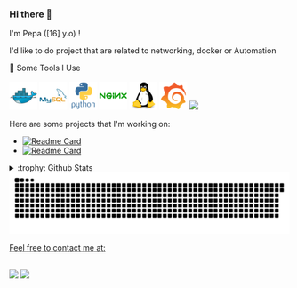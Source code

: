 
### Hi there 👋

I'm Pepa ([16] y.o) !

I'd like to do project that are related to networking, docker or Automation

🚀 Some Tools I Use
<br><br>
<img src="https://raw.githubusercontent.com/devicons/devicon/master/icons/docker/docker-original.svg"  width=50>
<img src="https://raw.githubusercontent.com/devicons/devicon/master/icons/mysql/mysql-original-wordmark.svg"  width=50> 
<img src="https://raw.githubusercontent.com/devicons/devicon/master/icons/python/python-original-wordmark.svg"  width=50> 
<img src="https://raw.githubusercontent.com/devicons/devicon/master/icons/nginx/nginx-original.svg"  width=50> 
<img src="https://raw.githubusercontent.com/devicons/devicon/master/icons/linux/linux-original.svg"  width=50>
<img src="https://raw.githubusercontent.com/devicons/devicon/1119b9f84c0290e0f0b38982099a2bd027a48bf1/icons/grafana/grafana-original.svg"  width=50> 
<img src="https://camo.githubusercontent.com/b3a1cdd20d0f308634ddd4598cdaa729c2d77047f51e66fa7206b9b4bac94c23/68747470733a2f2f63646e2e776f726c64766563746f726c6f676f2e636f6d2f6c6f676f732f61726475696e6f2d312e737667"  width=50> 


 


 Here are some projects that I'm working on:

- [![Readme Card](https://github-readme-stats.vercel.app/api/pin/?username=pepaondrugs&repo=playitgg-docker&theme=aura)](https://github.com/pepaondrugs/playitgg-docker)
- [![Readme Card](https://github-readme-stats.vercel.app/api/pin/?username=pepaondrugs&repo=Weylyn-website&theme=aura)](https://github.com/pepaondrugs/Weylyn-website)



<details>
<summary>:trophy: Github Stats</summary>

 <img src="https://github-readme-stats.vercel.app/api?username=pepaondrugs&show_icons=true&theme=aura">


</details>

  <a href='https://github.com/pepaondrugs'>
        <img alt='Snake Animation' src='https://github.com/PepaonDrugs/PepaonDrugs/blob/output/github-contribution-grid-snake-dark.svg'/>

Feel free to contact me at:
<br><br>




[<img src="https://img.shields.io/badge/Email-pepa%40welyn.net-purple">](mailto:pepa@weylyn.net)
[<img src="https://img.shields.io/badge/Website-weylyn.net-red">](https://weylyn.net)
